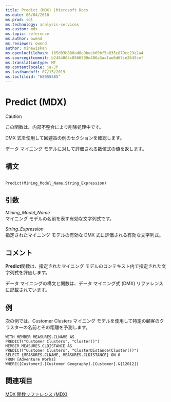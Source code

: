 ```yaml
---
title: Predict (MDX) |Microsoft Docs
ms.date: 06/04/2018
ms.prod: sql
ms.technology: analysis-services
ms.custom: mdx
ms.topic: reference
ms.author: owend
ms.reviewer: owend
author: minewiskan
ms.openlocfilehash: 165d03b886ad8e9beeb09bf5a835c879cc23a2a4
ms.sourcegitcommit: b2464064c0566590e486a3aafae6d67ce2645cef
ms.translationtype: MT
ms.contentlocale: ja-JP
ms.lasthandoff: 07/15/2019
ms.locfileid: "68055585"
---
```

# <a name="predict-mdx"></a>Predict (MDX)


    
> [!CAUTION]  
>  この関数は、内部不整合により削除処理中です。  
>   
>  DMX 式を使用して回避策の例のセクションを確認します。  
  
 データ マイニング モデルに対して評価される数値式の値を返します。  
  
## <a name="syntax"></a>構文  
  
```  
  
Predict(Mining_Model_Name,String_Expression)   
```  
  
## <a name="arguments"></a>引数  
 *Mining_Model_Name*  
 マイニング モデルの名前を表す有効な文字列式です。  
  
 *String_Expression*  
 指定されたマイニング モデルの有効な DMX 式に評価される有効な文字列式。  
  
## <a name="remarks"></a>コメント  
 **Predict**関数は、指定されたマイニング モデルのコンテキスト内で指定された文字列式を評価します。  
  
 データ マイニングの構文と関数は、データ マイニング式 (DMX) リファレンスに記載されています。  
  
## <a name="example"></a>例  
 次の例では、Customer Clusters マイニング モデルを使用して特定の顧客のクラスターの名前とその距離を予測します。  
  
```  
WITH MEMBER MEASURES.CLNAME AS   
PREDICT("Customer Clusters", "Cluster()")  
MEMBER MEASURES.CLDISTANCE AS   
PREDICT("Customer Clusters", "ClusterDistance(Cluster())")  
SELECT {MEASURES.CLNAME, MEASURES.CLDISTANCE} ON 0   
FROM [Adventure Works]  
WHERE([Customer].[Customer Geography].[Customer].&[12012])  
```  
  
## <a name="see-also"></a>関連項目  
 [MDX 関数リファレンス &#40;MDX&#41;](../mdx/mdx-function-reference-mdx.md)  
  
  

